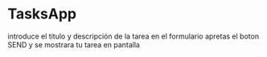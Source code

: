 # TasksApp

introduce el titulo y descripción de la tarea en el formulario apretas el boton SEND y se mostrara tu tarea en pantalla
